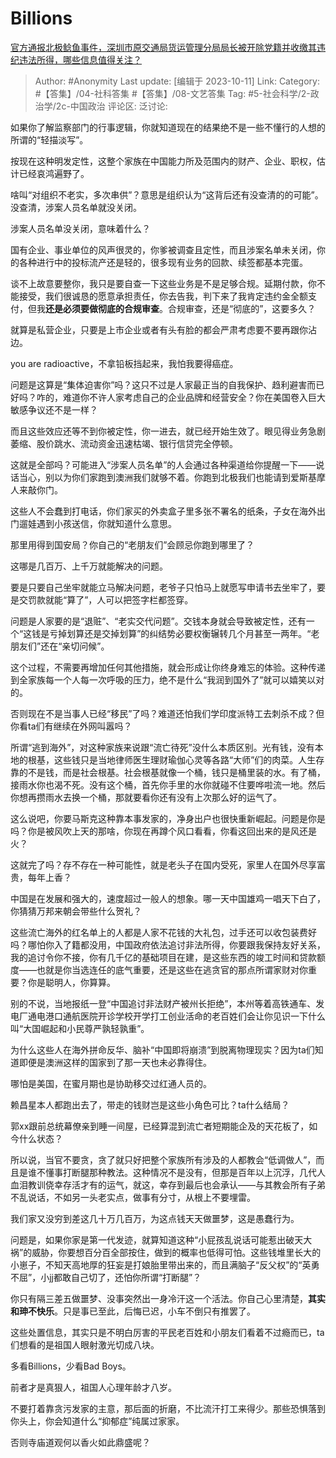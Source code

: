 # Billions
[官方通报北极鲶鱼事件，深圳市原交通局货运管理分局局长被开除党籍并收缴其违纪违法所得，哪些信息值得关注？](https://www.zhihu.com/question/625433269/answer/3244814726)

> Author: #Anonymity
> Last update: [编辑于 2023-10-11]
> Link:
> Category: #【答集】/04-社科答集 #【答集】/08-文艺答集
> Tag: #5-社会科学/2-政治学/2c-中国政治
> 评论区:
> 泛讨论:

如果你了解监察部门的行事逻辑，你就知道现在的结果绝不是一些不懂行的人想的所谓的“轻描淡写”。

按现在这种明发定性，这整个家族在中国能力所及范围内的财产、企业、职权，估计已经哀鸿遍野了。

啥叫“对组织不老实，多次串供”？意思是组织认为“这背后还有没查清的的可能”。没查清，涉案人员名单就没关闭。

涉案人员名单没关闭，意味着什么？

国有企业、事业单位的风声很灵的，你爹被调查且定性，而且涉案名单未关闭，你的各种进行中的投标流产还是轻的，很多现有业务的回款、续签都基本完蛋。

谈不上故意要整你，我只是要自查一下这些业务是不是足够合规。延期付款，你不能接受，我们很诚恳的愿意承担责任，你去告我，判下来了我肯定违约金全额支付，但我**还是必须要做彻底的合规审查**。合规审查，还是“彻底的”，这要多久？

就算是私营企业，只要是上市企业或者有头有脸的都会严肃考虑要不要再跟你沾边。

you are radioactive，不拿铅板挡起来，我怕我要得癌症。

问题是这算是“集体迫害你”吗？这只不过是人家最正当的自我保护、趋利避害而已好吗？咋的，难道你不许人家考虑自己的企业品牌和经营安全？你在美国卷入巨大敏感争议还不是一样？

而且这些效应还等不到你被定性，你一进去，就已经开始生效了。眼见得业务急剧萎缩、股价跳水、流动资金迅速枯竭、银行信贷完全停顿。

这就是全部吗？可能进入“涉案人员名单”的人会通过各种渠道给你提醒一下——说话当心，别以为你们家跑到澳洲我们就够不着。你跑到北极我们也能请到爱斯基摩人来敲你门。

这些人不会蠢到打电话，你们家买的外卖盒子里多张不署名的纸条，子女在海外出门遛娃遇到小孩送信，你就知道什么意思。

那里用得到国安局？你自己的“老朋友们”会顾忌你跑到哪里了？

这哪是几百万、上千万就能解决的问题。

要是只要自己坐牢就能立马解决问题，老爷子只怕马上就愿写申请书去坐牢了，要是交罚款就能“算了”，人可以把签字栏都签穿。

问题是人家要的是“退赃”、“老实交代问题”。交钱本身就会导致被定性，还有一个“这钱是亏掉划算还是交掉划算”的纠结势必要权衡辗转几个月甚至一两年。“老朋友们”还在“亲切问候”。

这个过程，不需要再增加任何其他措施，就会形成让你终身难忘的体验。这种传递到全家族每一个人每一次呼吸的压力，绝不是什么“我润到国外了”就可以嬉笑以对的。

否则现在不是当事人已经“移民”了吗？难道还怕我们学印度派特工去刺杀不成？但你看ta们有继续在外网叫嚣吗？

所谓“逃到海外”，对这种家族来说跟“流亡待死”没什么本质区别。光有钱，没有本地的根基，这些钱只是当地律师医生理财瑜伽心灵等各路“大师”们的肉菜。人生存靠的不是钱，而是社会根基。社会根基就像一个桶，钱只是桶里装的水。有了桶，接雨水你也渴不死。没有这个桶，首先你手里的水你就碰不住要哗啦流一地。然后你想再攒雨水去换一个桶，那就要看你还有没有上次那么好的运气了。

这么说吧，你要马斯克这种靠本事发家的，净身出户也很快重新崛起。问题是你是吗？你是被风吹上天的那啥，你现在再蹲个风口看看，你看这回出来的是风还是火？

这就完了吗？存不存在一种可能性，就是老头子在国内受死，家里人在国外尽享富贵，每年上香？

中国是在发展和强大的，速度超过一般人的想象。哪一天中国雄鸡一唱天下白了，你猜猜万邦来朝会带些什么贺礼？

这些流亡海外的红名单上的人都是人家不花钱的大礼包，过手还可以收包装费好吗？哪怕你入了籍都没用，中国政府依法追讨非法所得，你要跟我保持友好关系，我的追讨令你不接，你有几千亿的基础项目在建，是这些东西的竣工时间和贷款额度——也就是你当选连任的底气重要，还是这些在逃贪官的那点所谓家财对你重要？你是聪明人，你算算。

别的不说，当地报纸一登“中国追讨非法财产被州长拒绝”，本州等着高铁通车、发电厂通电港口通航医院开诊学校开学打工创业活命的老百姓们会让你见识一下什么叫“大国崛起和小民尊严孰轻孰重”。

为什么这些人在海外拼命反华、脑补“中国即将崩溃”到脱离物理现实？因为ta们知道即便是澳洲这样的国家到了那一天也未必靠得住。

哪怕是美国，在蜜月期也是协助移交过红通人员的。

赖昌星本人都跑出去了，带走的钱财岂是这些小角色可比？ta什么结局？

郭xx跟前总统幕僚亲到睡一间屋，已经算混到流亡者短期能企及的天花板了，如今什么状态？

所以说，当官不要贪，贪了就只好把整个家族所有涉及的人都教会“低调做人”，而且是谁不懂事打断腿那种教法。这种情况不是没有，但那是百年以上沉浮，几代人血泪教训侥幸存活才有的运气，就这，幸存到最后也会承认——与其教会所有子弟不乱说话，不如另一头老实点，做事有分寸，从根上不要埋雷。

我们家又没穷到差这几十万几百万，为这点钱天天做噩梦，这是愚蠢行为。

问题是，如果你家是第一代发迹，就算知道这种“小屁孩乱说话可能惹出破天大祸”的威胁，你要想百分百全部按住，做到的概率也低得可怕。这些钱堆里长大的小崽子，不知天高地厚的狂妄是打娘胎里带出来的，而且满脑子“反父权”的“英勇不屈”，小jj都敢自己切了，还怕你所谓“打断腿”？

你只有隔三差五做噩梦、没事突然出一身冷汗这一个活法。你自己心里清楚，**其实和珅不快乐**。只是事已至此，后悔已迟，小车不倒只有推罢了。

这些处置信息，其实只是不明白厉害的平民老百姓和小朋友们看着不过瘾而已，ta们想看的是祖国人眼射激光切成八块。

多看Billions，少看Bad Boys。

前者才是真狠人，祖国人心理年龄才八岁。

不要打着靠贪污发家的主意，那后面的折磨，不比流汗打工来得少。那些恐惧落到你头上，你会知道什么“抑郁症”纯属过家家。

否则寺庙道观何以香火如此鼎盛呢？
